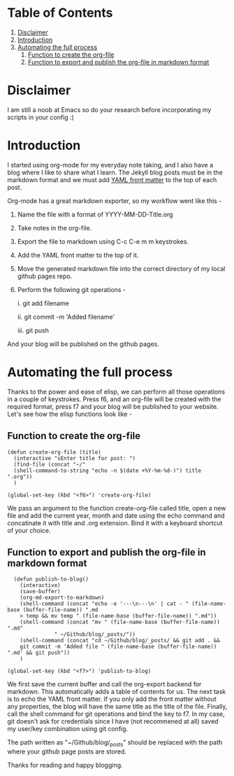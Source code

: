 ---
---


# Table of Contents

1.  [Disclaimer](#orgc6ddc13)
2.  [Introduction](#orgc02c667)
3.  [Automating the full process](#org939561d)
    1.  [Function to create the org-file](#org4ca693d)
    2.  [Function to export and publish the org-file in markdown format](#orgf399f92)


<a id="orgc6ddc13"></a>

# Disclaimer

I am still a noob at Emacs so do your research before incorporating my scripts in your config :)


<a id="orgc02c667"></a>

# Introduction

I started using org-mode for my everyday note taking, and I also have a blog where I like to share what I learn.
The Jekyll blog posts must be in the markdown format and we must add [YAML front matter](https://jekyllrb.com/docs/front-matter/) to the top of each 
post.

Org-mode has a great markdown exporter, so my workflow went like this -

1.  Name the file with a format of YYYY-MM-DD-Title.org
2.  Take notes in the org-file.
3.  Export the file to markdown using C-c C-e m m keystrokes.
4.  Add the YAML front matter to the top of it.
5.  Move the generated markdown file into the correct directory of my local github pages repo.
6.  Perform the following git operations -
    
    i.   git add filename
    
    ii.  git commit -m 'Added filename'
    
    iii. git push

And your blog will be published on the github pages. 


<a id="org939561d"></a>

# Automating the full process

Thanks to the power and ease of elisp, we can perform all those operations in a couple of keystrokes.
Press f6, and an org-file will be created with the required format, press f7 and your blog will be published
to your website. Let's see how the elisp functions look like -


<a id="org4ca693d"></a>

## Function to create the org-file

    (defun create-org-file (title)
      (interactive "sEnter title for post: ")
      (find-file (concat "~/" 
      (shell-command-to-string "echo -n $(date +%Y-%m-%d-)") title ".org"))
      )
    
    (global-set-key (kbd "<f6>") 'create-org-file)

We pass an argument to the function create-org-file called title, open a new file and add the current year,
month and date using the echo command and concatinate it with title and .org extension. Bind it with a 
keyboard shortcut of your choice.


<a id="orgf399f92"></a>

## Function to export and publish the org-file in markdown format

      (defun publish-to-blog()
        (interactive)
        (save-buffer)
        (org-md-export-to-markdown)
        (shell-command (concat "echo -e '---\n---\n' | cat - " (file-name-base (buffer-file-name)) ".md 
    	> temp && mv temp " (file-name-base (buffer-file-name)) ".md"))
        (shell-command (concat "mv " (file-name-base (buffer-file-name)) ".md"
    			   " ~/Github/blog/_posts/"))
        (shell-command (concat "cd ~/Github/blog/_posts/ && git add . && 
        git commit -m 'Added file " (file-name-base (buffer-file-name)) ".md' && git push"))
        )
    
    (global-set-key (kbd "<f7>") 'publish-to-blog)

We first save the current buffer and call the org-export backend for markdown. This automatically adds a table
of contents for us.
The next task is to echo the YAML front matter. If you only add the front matter without any properties,
the blog will have the same title as the title of the file. 
Finally, call the shell command for git operations and bind the key to f7. In my case, git doesn't ask for
credentials since I have (not recommened at all) saved my user/key combination using git config.

The path written as "~/Github/blog/<sub>posts</sub>" should be replaced with the path where your github page posts
are stored.

Thanks for reading and happy blogging.

